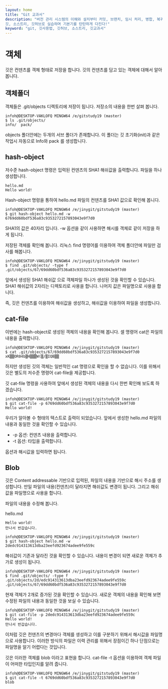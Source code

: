 ```yaml
---
layout: home
title: "Git 교과서"
description: "버전 관리 시스템의 이해와 설치부터 커밋, 브랜치, 임시 처리, 병합, 복귀, 서브모듈, 태그까지
깃, 소스트리, 깃허브로 실습하며 기본기를 탄탄하게 다진다!"
keyword: "git, 깃사용법, 깃허브, 소스트리, 깃교과서"
---
```

# 객체
깃은 컨덴츠를 객체 형태로 저장을 합니다. 깃의 컨덴츠를 담고 있는 객체에 대해서 알아봅니다. 

## 객체폴더
객체들은 .git/objects 디렉토리에 저장이 됩니다. 저장소의 내용을 한번 살펴 봅니다.

```
infoh@DESKTOP-VAKLOFQ MINGW64 /e/gitstudy19 (master)
$ ls .git/objects/
info/  pack/
```

objects 폴더안에는 두개의 서브 폴더가 존재합니다. 이 폴더는 깃 초기화(init)과 같은 작업시 자동으로 Info와 pack 를 생성합니다.

## hash-object
저수준 hash-object 명령은 입력된 컨덴츠의 SHA1 해쉬값을 출력합니다. 파일을 하나 생성합니다.

```
hello.md
Hello world!
```

Hash-object 명령을 통하여 hello.md 파일의 컨덴츠를 SHA1 값으로 확인해 봅니다. 

```
infoh@DESKTOP-VAKLOFQ MINGW64 /e/jinygit/gitstudy19 (master)
$ git hash-object hello.md -w
6769dd60bdf536a83c9353272157893043e9f7d0
```

SHA1의 값은 40자리 입니다. -w 옵션을 같이 사용하면 해시를 객체로 같이 저장을 하게 됩니다. 

저장된 객체를 확인해 봅니다. 리눅스 find 명령어를 이용하여 객체 폴더안에 파일만 검사를 해봅니다.

```
infoh@DESKTOP-VAKLOFQ MINGW64 /e/jinygit/gitstudy19 (master)
$ find .git/objects/ -type f
.git/objects/67/69dd60bdf536a83c9353272157893043e9f7d0
```

앞에서 생성된 SHA1 해쉬값 으로 객체파일 하나가 생성된 것을 확인할 수 있습니다. SHA1 해쉬값의 2자리는 디렉토리로 사용을 합니다. 나머지 값은 파일명으로 사용을 합니다.

즉, 깃은 컨덴츠를 이용하여 해쉬값을 생성하고, 해쉬값을 이용하여 파일을 생성합니다.

## cat-file
이번에는 hash-object로 생성된 객체의 내용을 확인해 봅니다. 셀 명령어 cat은 파일의 내용을 출력합니다.

```
infoh@DESKTOP-VAKLOFQ MINGW64 /e/jinygit/gitstudy19 (master)
$ cat .git/objects/67/69dd60bdf536a83c9353272157893043e9f7d0
xK▒▒OR04b▒H▒▒▒W(▒/▒IQB▒▒
```

하지만 생성된 깃의 객체는 일반적인 cat 명령으로 확인을 할 수 없습니다. 이를 위해서 깃은 별도의 저수준 명령어 cat-file을 제공합니다.

깃 cat-file 명령을 사용하여 앞에서 생성된 객체의 내용을 다시 한번 확인해 보도록 하겠습니다.

```
infoh@DESKTOP-VAKLOFQ MINGW64 /e/jinygit/gitstudy19 (master)
$ git cat-file -p 6769dd60bdf536a83c9353272157893043e9f7d0
Hello world!
```

우리가 알아볼 수 형태의 텍스트로 출력이 되었습니다. 앞에서 생성한 hello.md 파일의 내용과 동일한 것을 확인할 수 있습니다.

*	-p 옵션: 컨덴츠 내용을 출력합니다.
*	-t 옵션: 타입을 출력합니다.

옵션과 해시값을 입력하면 됩니다.

## Blob
깃은 Content addressable 기반으로 입력된, 파일의 내용을 기반으로 해시 주소를 생성합니다. 만일 파일의 내용(컨덴츠)이 달라지면 해쉬값도 변경이 됩니다. 그리고 해쉬값을 파일명으로 사용을 합니다.

파일의 내용을 수정해 봅니다.

hello.md
```
Hello world!
만나서 반갑습니다.
```

```
infoh@DESKTOP-VAKLOFQ MINGW64 /e/jinygit/gitstudy19 (master)
$ git hash-object hello.md -w
2dedc914313613dba23eefd923674adee9fe559c
```

해쉬값이 기존과 달라진 것을 확인할 수 있습니다. 내용이 변경이 되면 새로운 객체가 추가로 생성이 됩니다.

```
infoh@DESKTOP-VAKLOFQ MINGW64 /e/jinygit/gitstudy19 (master)
$ find .git/objects/ -type f
.git/objects/2d/edc914313613dba23eefd923674adee9fe559c
.git/objects/67/69dd60bdf536a83c9353272157893043e9f7d0
```

현재 객체가 2개로 증가된 것을 확인할 수 있습니다. 새로운 객체의 내용을 확인해 보면 수정된 파일의 내용과 동일한 것을 보실 수 있습니다.

```
infoh@DESKTOP-VAKLOFQ MINGW64 /e/jinygit/gitstudy19 (master)
$ git cat-file -p 2dedc914313613dba23eefd923674adee9fe559c
Hello world!
만나서 반갑습니다.
```

이처럼 깃은 컨덴츠의 변경마다 객체를 생성하고 이를 구분하기 위해서 해시값을 파일명으로 사용합니다. 이러한 방식의 파일은 이력 관리를 위해서 장점이긴 하나 단점으로는 파일명을 알기 어렵다는 것입니다.

깃은 이러한 객체를 blob 이라고 표현을 합니다. cat-file -t 옵션을 이용하여 객체 파일이 어떠한 타입인지를 알려 줍니다.

```
infoh@DESKTOP-VAKLOFQ MINGW64 /e/jinygit/gitstudy19 (master)
$ git cat-file -t 6769dd60bdf536a83c9353272157893043e9f7d0
blob
```

